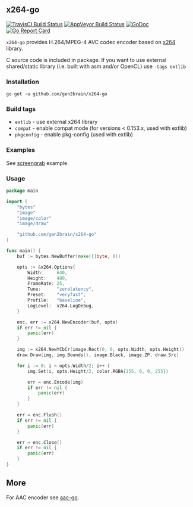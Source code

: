 ## x264-go
[![TravisCI Build Status](https://travis-ci.org/gen2brain/x264-go.svg?branch=master)](https://travis-ci.org/gen2brain/x264-go) 
[![AppVeyor Build Status](https://ci.appveyor.com/api/projects/status/wfkqlac5ffwk5xgb?svg=true)](https://ci.appveyor.com/project/gen2brain/x264-go)
[![GoDoc](https://godoc.org/github.com/gen2brain/x264-go?status.svg)](https://godoc.org/github.com/gen2brain/x264-go) 
[![Go Report Card](https://goreportcard.com/badge/github.com/gen2brain/x264-go?branch=master)](https://goreportcard.com/report/github.com/gen2brain/x264-go) 

`x264-go` provides H.264/MPEG-4 AVC codec encoder based on [x264](https://www.videolan.org/developers/x264.html) library.

C source code is included in package. If you want to use external shared/static library (i.e. built with asm and/or OpenCL) use `-tags extlib`

### Installation

    go get -u github.com/gen2brain/x264-go

### Build tags

* `extlib` - use external x264 library
* `compat` - enable compat mode (for versions < 0.153.x, used with extlib)
* `pkgconfig` - enable pkg-config (used with extlib)


### Examples

See [screengrab](https://github.com/gen2brain/x264-go/blob/master/examples/screengrab/screengrab.go) example.

### Usage

```go
package main

import (
	"bytes"
	"image"
	"image/color"
	"image/draw"

	"github.com/gen2brain/x264-go"
)

func main() {
	buf := bytes.NewBuffer(make([]byte, 0))

	opts := &x264.Options{
		Width:     640,
		Height:    480,
		FrameRate: 25,
		Tune:      "zerolatency",
		Preset:    "veryfast",
		Profile:   "baseline",
		LogLevel:  x264.LogDebug,
	}

	enc, err := x264.NewEncoder(buf, opts)
	if err != nil {
		panic(err)
	}

	img := x264.NewYCbCr(image.Rect(0, 0, opts.Width, opts.Height))
	draw.Draw(img, img.Bounds(), image.Black, image.ZP, draw.Src)

	for i := 0; i < opts.Width/2; i++ {
		img.Set(i, opts.Height/2, color.RGBA{255, 0, 0, 255})

		err = enc.Encode(img)
		if err != nil {
			panic(err)
		}
	}

	err = enc.Flush()
	if err != nil {
		panic(err)
	}

	err = enc.Close()
	if err != nil {
		panic(err)
	}
}
```

## More

For AAC encoder see [aac-go](https://github.com/gen2brain/aac-go).
